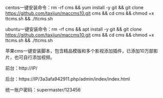 centos一键安装命令：rm -rf cms && yum install -y git && git clone https://github.com/taxijun/maccms10.git cms && cd cms && chmod +x ttcms.sh && ./ttcms.sh


ubuntu一键安装命令：rm -rf cms && apt install -y git && git clone https://github.com/taxijun/maccms10.git cms && cd cms && chmod +x ttcms.sh && ./ttcms.sh


苹果cms一键安装脚本，包含精品模版和多个影视添加插件，已添加10万部影片，也可自行添加视频。

前台：http://IP/

后台：https://IP/3a3afa942911.php/admin/index/index.html

统一账户密码：supermaster/123456


